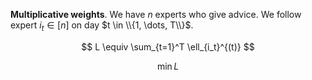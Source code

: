 **Multiplicative weights**. We have $n$ experts who give advice. We follow expert $i_t \in [n]$ on day $t \in \\{1, \dots, T\\}$.

$$
L \equiv \sum_{t=1}^T \ell_{i_t}^{(t)}
$$

$$
\min L
$$